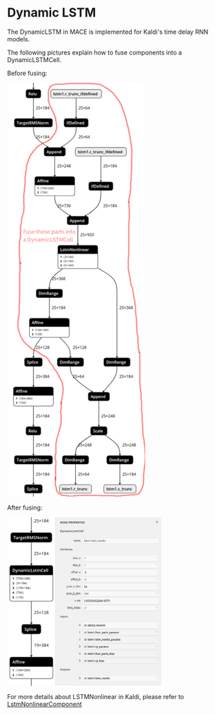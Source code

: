 Dynamic LSTM
==================


The DynamicLSTM in MACE is implemented for Kaldi's time delay RNN models.

The following pictures explain how to fuse components into a DynamicLSTMCell.

Before fusing:

<div  align="left">
<img src="imgs/FuseLSTM.png" width = "320" height = "960" alt="how to fuse lstm" />
</div>


After fusing:

<div  align="left">
<img src="imgs/DynamicLSTM.png" width = "358" height = "391" alt="DynamicLSTM" />
</div>


For more details about LSTMNonlinear in Kaldi,
please refer to [LstmNonlinearComponent](http://kaldi-asr.org/doc/nnet-simple-component_8h_source.html#l02164)